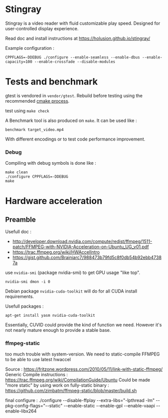 # Stingray

Stingray is a video reader with fluid customizable play speed. Designed for user-controlled display experience.


Read doc and install instructions at https://holusion.github.io/stingray/

Example configuration :

    CPPFLAGS=-DDEBUG ./configure --enable-seamless --enable-dbus --enable-capacity=100 --enable-crossfade --disable-modules

# Tests and benchmark

gtest is vendored in `vendor/gtest`. Rebuild before testing using the recommended [cmake process](https://github.com/google/googletest/blob/master/googletest/README.md).

test using `make check`

A Benchmark tool is also produced on `make`. It can be used like :

    benchmark target_video.mp4

With different encodings or to test code performance improvement.

### Debug

Compiling with debug symbols is done like :

    make clean
    ./configure CPPFLAGS=-DDEBUG
    make

# Hardware acceleration

## Preamble

Usefull doc :
- http://developer.download.nvidia.com/compute/redist/ffmpeg/1511-patch/FFMPEG-with-NVIDIA-Acceleration-on-Ubuntu_UG_v01.pdf
- https://trac.ffmpeg.org/wiki/HWAccelIntro
- https://gist.github.com/Brainiarc7/988473b79fd5c8f0db54b92ebb47387a

use `nvidia-smi` (package nvidia-smi) to get GPU usage "like top".

    nvidia-smi dmon -i 0

Debian package `nvidia-cuda-toolkit` will do for all CUDA install requirements.


Usefull packages :

    apt-get install yasm nvidia-cuda-toolkit

Essentially, CUVID could provide the kind of function we need. However it's not nearly mature enough to provide a stable base.

### ffmpeg-static

too much trouble with system-version. We need to static-compile FFMPEG to be able to use latest hwaccel

Source : https://fritzone.wordpress.com/2010/05/11/link-with-static-ffmpeg/
Generic Compile instructions : https://trac.ffmpeg.org/wiki/CompilationGuide/Ubuntu
Could be made "more static" by using work on fully-static binary : https://github.com/zimbatm/ffmpeg-static/blob/master/build.sh

final configure : 
    ./configure --disable-ffplay --extra-libs="-lpthread -lm" --pkg-config-flags="--static" --enable-static --enable-gpl --enable-vaapi --enable-libx264